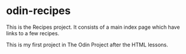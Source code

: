 # odin-recipes
This is the Recipes project. It consists of a main index page which have links to a few recipes.

This is my first project in The Odin Project after the HTML lessons.
